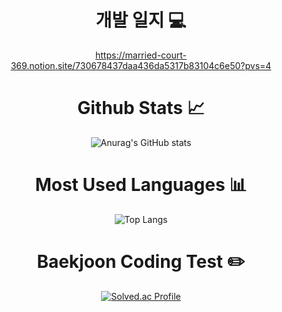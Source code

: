 <div align="center">
  
# 개발 일지 💻
https://married-court-369.notion.site/730678437daa436da5317b83104c6e50?pvs=4
  
# Github Stats 📈
![Anurag's GitHub stats](https://github-readme-stats.vercel.app/api?username=So-Myoung&show_icons=true&theme=transparent)

# Most Used Languages 📊
![Top Langs](https://github-readme-stats.vercel.app/api/top-langs/?username=So-Myoung&hide=html,css&layout=compact&langs_count=10)

# Baekjoon Coding Test ✏️
[![Solved.ac Profile](http://mazassumnida.wtf/api/generate_badge?boj=so_myoung)](https://solved.ac/so_myoung)

</div>
